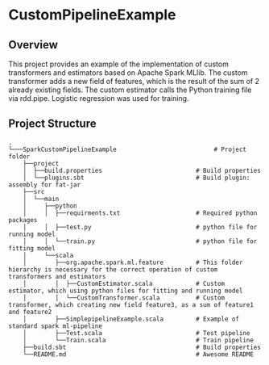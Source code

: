 # CustomPipelineExample

## Overview

This project provides an example of the implementation of custom transformers and estimators based on Apache Spark MLlib. 
The custom transformer adds a new field of features, which is the result of the sum of 2 already existing fields. 
The custom estimator calls the Python training file via rdd.pipe. Logistic regression was used for training.

## Project Structure

    .
    └───SparkCustomPipelineExample                           # Project folder
        ├──project
        │  ├──build.properties                          # Build properties
        │  └──plugins.sbt                               # Build plugin: assembly for fat-jar              
        ├──src
        │  └──main
        │     ├──python
        │     │  ├──requirments.txt                     # Required python packages
        │     │  ├──test.py                             # python file for running model
        │     │  └──train.py                            # python file for fitting model
        │     └──scala
        │        ├──org.apache.spark.ml.feature         # This folder hierarchy is necessary for the correct operation of custom transformers and estimators
        │        │  ├──CustomEstimator.scala            # Custom estimator, which using python files for fitting and running model
        │        │  └──CustomTransformer.scala          # Custom transformer, which creating new field feature3, as a sum of feature1 and feature2
        │        ├──SimplepipelineExample.scala         # Example of standard spark ml-pipeline
        │        ├──Test.scala                          # Test pipeline
        │        └──Train.scala                         # Train pipeline 
        ├──build.sbt                                    # Build properties   
        └──README.md                                    # Awesome README

